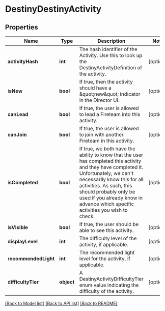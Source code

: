 # DestinyDestinyActivity

## Properties
Name | Type | Description | Notes
------------ | ------------- | ------------- | -------------
**activityHash** | **int** | The hash identifier of the Activity. Use this to look up the DestinyActivityDefinition of the activity. | [optional] 
**isNew** | **bool** | If true, then the activity should have a \&quot;new\&quot; indicator in the Director UI. | [optional] 
**canLead** | **bool** | If true, the user is allowed to lead a Fireteam into this activity. | [optional] 
**canJoin** | **bool** | If true, the user is allowed to join with another Fireteam in this activity. | [optional] 
**isCompleted** | **bool** | If true, we both have the ability to know that the user has completed this activity and they have completed it. Unfortunately, we can&#39;t necessarily know this for all activities. As such, this should probably only be used if you already know in advance which specific activities you wish to check. | [optional] 
**isVisible** | **bool** | If true, the user should be able to see this activity. | [optional] 
**displayLevel** | **int** | The difficulty level of the activity, if applicable. | [optional] 
**recommendedLight** | **int** | The recommended light level for the activity, if applicable. | [optional] 
**difficultyTier** | **object** | A DestinyActivityDifficultyTier enum value indicating the difficulty of the activity. | [optional] 

[[Back to Model list]](../README.md#documentation-for-models) [[Back to API list]](../README.md#documentation-for-api-endpoints) [[Back to README]](../README.md)


